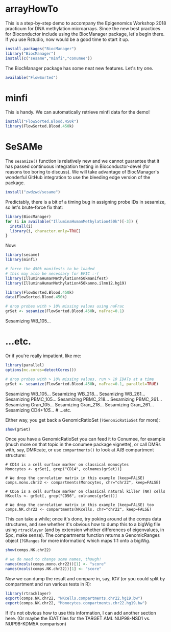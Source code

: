 # arrayHowTo

This is a step-by-step demo to accompany the Epigenomics Workshop 2018 practicum for DNA methylation microarrays.
Since the new best practices for Bioconductor include using the BiocManager package, let's begin there.
If you use Rstudio, now would be a good time to start it up. 

```R
install.packages("BiocManager")
library("BiocManager")
install(c("sesame","minfi","conumee"))
```

The BiocManager package has some neat new features.  Let's try one.

```R
available("FlowSorted")
```

# minfi

This is handy. We can automatically retrieve minfi data for the demo!

```R
install("FlowSorted.Blood.450k") 
library(FlowSorted.Blood.450k)
```

# SeSAMe

The ```sesamize()``` function is relatively new and we cannot guarantee that it has passed continuous integration testing in Bioconductor-devel (for reasons too boring to discuss).  We will take advantage of BiocManager's wonderful GitHub integration to use the bleeding edge version of the package.
```R
install("zwdzwd/sesame")
```

Predictably, there is a bit of a timing bug in assigning probe IDs in sesamize, so let's brute-force fix that:
```R
library(BiocManager)
for (i in available("IlluminaHumanMethylation450k")[-3]) {
  install(i) 
  library(i, character.only=TRUE)
} 
```

Now:

```R
library(sesame)
library(minfi) 

# force the 450k manifests to be loaded
# this may also be necessary for EPIC :-(
library(IlluminaHumanMethylation450kmanifest)
library(IlluminaHumanMethylation450kanno.ilmn12.hg19) 

library(FlowSorted.Blood.450k) 
data(FlowSorted.Blood.450k) 

# drop probes with > 10% missing values using naFrac
grSet <- sesamize(FlowSorted.Blood.450k, naFrac=0.1) 
```
Sesamizing WB_105...
# ...etc.

Or if you're really impatient, like me:

```R
library(parallel) 
options(mc.cores=detectCores())

# drop probes with > 10% missing values, run > 10 IDATs at a time
grSet <- sesamize(FlowSorted.Blood.450k, naFrac=0.1, parallel=TRUE) 
```
Sesamizing WB_105...
Sesamizing WB_218...
Sesamizing WB_261...
Sesamizing PBMC_105...
Sesamizing PBMC_218...
Sesamizing PBMC_261...
Sesamizing Gran_105...
Sesamizing Gran_218...
Sesamizing Gran_261...
Sesamizing CD4+_105...
#_ ...etc.

Either way, you get back a GenomicRatioSet (```?GenomicRatioSet``` for more):

```R
show(grSet)
```

Once you have a GenomicRatioSet you can feed it to Conumee, for example (much more on that topic in the conumee package vignette), or call DMRs with, say, DMRcate, or use ```compartments()``` to look at A/B compartment structure:

```
# CD14 is a cell surface marker on classical monocytes
Monocytes <- grSet[, grep("CD14", colnames(grSet))] 

# We drop the correlation matrix in this example (keep=FALSE)
comps.mono.chr22 <- compartments(Monocytes, chr="chr22", keep=FALSE) 

# CD56 is a cell surface marker on classical natural killer (NK) cells
NKcells <- grSet[, grep("CD56", colnames(grSet))] 

# We drop the correlation matrix in this example (keep=FALSE) too
comps.NK.chr22 <- compartments(NKcells, chr="chr22", keep=FALSE)
```

This can take a while; once it's done, try poking around at the comps data structures, and see whether it's obvious how to dump this to a bigWig file using ```rtracklayer``` (and by extension whether differences of eigenvalues, in $pc, make sense).
The compartments function returns a GenomicRanges object (```?GRanges``` for more information) which maps 1:1 onto a bigWig.

```R
show(comps.NK.chr22)

# we do need to change some names, though!
names(mcols(comps.mono.chr22))[1] <- "score"
names(mcols(comps.NK.chr22))[1] <- "score"
```

Now we can dump the result and compare in, say, IGV (or you could split by compartment and run various tests in R):

```R
library(rtracklayer)
export(comps.NK.chr22, "NKcells.compartments.chr22.hg19.bw")
export(comps.NK.chr22, "Monocytes.compartments.chr22.hg19.bw")
```

If it's not obvious how to use this information, I can add another section here.
(Or maybe the IDAT files for the TARGET AML NUP98-NSD1 vs. NUP98-KDM5A comparison)

